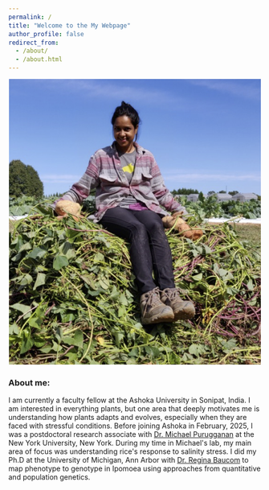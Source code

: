 ```yaml
---
permalink: /
title: "Welcome to the My Webpage"
author_profile: false
redirect_from: 
  - /about/
  - /about.html
---
```


<div style="float: center; padding-right: 1px">
    <a href="http://gupta-plantgenevo.github.io/images/profilePic.png"><img src="/images/profilePic.png" title="A throne of one sweetpotato plant" width="600" border="0" onClick="_gaq.push(['_trackEvent', 'IMGs', 'Image', 'grandiflora']);"></a>
</div>

### **About me:**
I am currently a faculty fellow at the Ashoka University in Sonipat, India. I am interested in everything plants, but one area that deeply motivates me is understanding how plants adapts and evolves, especially when they are faced with stressful conditions. 
Before joining Ashoka in February, 2025, I was a postdoctoral research associate with [Dr. Michael Purugganan](https://puruggananlab.org/) at the New York University, New York. During my time in Michael's lab, my main area of focus was understanding rice's response to salinity stress. 
I did my Ph.D at the University of Michigan, Ann Arbor with [Dr. Regina Baucom](https://baucomlab.wordpress.com/) to map phenotype to genotype in Ipomoea using approaches from quantitative and population genetics.
